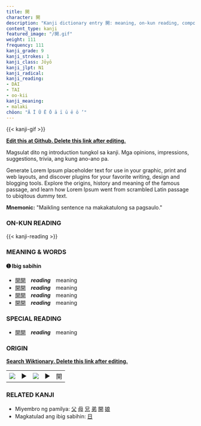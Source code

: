 ```yaml
---
title: 開
character: 開
description: "Kanji dictionary entry 開: meaning, on-kun reading, compounds, origin, related kanji"
content_type: kanji
featured_image: "/開.gif"
weight: 111
frequency: 111
kanji_grade: 9
kanji_strokes: 1
kanji_class: Jōyō
kanji_jlpt: N1
kanji_radical: 
kanji_reading: 
- DAI
- TAI
- oo-kii
kanji_meaning:
- malaki
chōon: "Ā Ī Ū Ē Ō ā ī ū ē ō ’"
---
```

[//]: # (Don't edit the line below. Kanji animated GIF code is automatically generated.)
{{< kanji-gif >}}

[//]: # (Edit below this line.)

**[Edit this at Github. Delete this link after editing.](https://github.com/tim0g/tim/tree/main/content/kanji/開/index.md)**

Magsulat dito ng introduction tungkol sa kanji. Mga opinions, impressions, suggestions, trivia, ang kung ano-ano pa.

Generate Lorem Ipsum placeholder text for use in your graphic, print and web layouts, and discover plugins for your favorite writing, design and blogging tools. Explore the origins, history and meaning of the famous passage, and learn how Lorem Ipsum went from scrambled Latin passage to ubiqitous dummy text.
 
**Mnemonic:** "Maikling sentence na makakatulong sa pagsaulo."

### ON-KUN READING

[//]: # (Don't edit the line below. ON-KUN READING code is automatically generated.)
{{< kanji-reading >}}

### MEANING & WORDS

#### ➊ **Ibig sabihin**
  - [開](../開)[開](../開)　***reading***　meaning
  - [開](../開)[開](../開)　***reading***　meaning
  - [開](../開)[開](../開)　***reading***　meaning
  - [開](../開)[開](../開)　***reading***　meaning

### SPECIAL READING
  - [開](../開)[開](../開)　***reading***　meaning

### ORIGIN

**[Search Wiktionary. Delete this link after editing.](https://wiktionary.org/wiki/開)**
<table class="kanji-table"><tr><td>
<img src="60px-開-bronze.svg.png">
</td><td>▶</td><td>
<img src="60px-開-oracle.svg.png">
</td><td>▶</td>
<td class="kanji-origin">開</td>
</tr></table>

### RELATED KANJI
- Miyembro ng pamilya: [父](../父) [母](../母) [兄](../兄) [弟](../弟) [開](../開) [娘](../娘)
- Magkatulad ang ibig sabihin: [日](../日)

